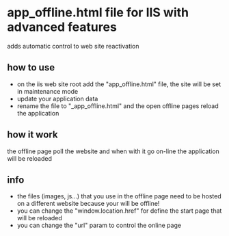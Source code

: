 # app_offline.html file for IIS with advanced features

adds automatic control to web site reactivation


## how to use

- on the iis web site root add the "app_offline.html" file, the site will be set in maintenance mode
- update your application data
- rename the file to "_app_offline.html" and the open offline pages reload the application


## how it work
the offline page poll the website and when with it go on-line the application will be reloaded 


## info
- the files (images, js...) that you use in the offline page need to be hosted on a different website because your will be offline!
- you can change the "window.location.href" for define the start page that will be reloaded
- you can change the "url" param to control the online page
